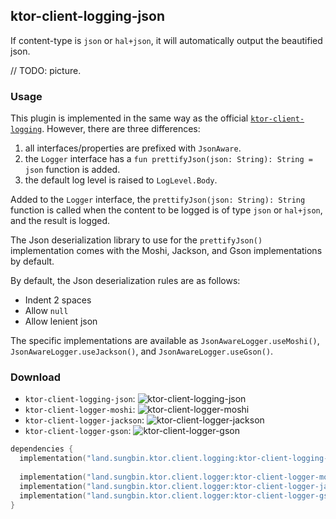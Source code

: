 ## ktor-client-logging-json

If content-type is `json` or `hal+json`, it will automatically output the beautified json.

// TODO: picture.

### Usage

This plugin is implemented in the same way as the official [`ktor-client-logging`](https://ktor.io/docs/client-logging.html). 
However, there are three differences:

1. all interfaces/properties are prefixed with `JsonAware`.
2. the `Logger` interface has a `fun prettifyJson(json: String): String = json` function is added.
3. the default log level is raised to `LogLevel.Body`.

Added to the `Logger` interface, the `prettifyJson(json: String): String` function is called when 
the content to be logged is of type `json` or `hal+json`, and the result is logged.

The Json deserialization library to use for the `prettifyJson()` implementation comes with
the Moshi, Jackson, and Gson implementations by default.

By default, the Json deserialization rules are as follows:

- Indent 2 spaces
- Allow `null`
- Allow lenient json

The specific implementations are available as `JsonAwareLogger.useMoshi()`, `JsonAwareLogger.useJackson()`, and `JsonAwareLogger.useGson()`.

### Download

- `ktor-client-logging-json`: ![ktor-client-logging-json](https://img.shields.io/maven-central/v/land.sungbin.ktor.client.logging/ktor-client-logging-json?style=flat-square)
- `ktor-client-logger-moshi`: ![ktor-client-logger-moshi](https://img.shields.io/maven-central/v/land.sungbin.ktor.client.logger/ktor-client-logger-moshi?style=flat-square)
- `ktor-client-logger-jackson`: ![ktor-client-logger-jackson](https://img.shields.io/maven-central/v/land.sungbin.ktor.client.logger/ktor-client-logger-jackson?style=flat-square)
- `ktor-client-logger-gson`: ![ktor-client-logger-gson](https://img.shields.io/maven-central/v/land.sungbin.ktor.client.logger/ktor-client-logger-gson?style=flat-square)

```kotlin
dependencies {
  implementation("land.sungbin.ktor.client.logging:ktor-client-logging-json:${version}")
  
  implementation("land.sungbin.ktor.client.logger:ktor-client-logger-moshi:${version}")
  implementation("land.sungbin.ktor.client.logger:ktor-client-logger-jackson:${version}")
  implementation("land.sungbin.ktor.client.logger:ktor-client-logger-gson:${version}")
}
```
